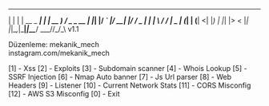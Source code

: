  _   _            _    ____   ___       
| | | | __ _  ___| | _| __ ) / _ \__  __
| |_| |/ _` |/ __| |/ /  _ \| | | \ \/ /
|  _  | (_| | (__|   <| |_) | |_| |>  <
|_| |_|\__,_|\___|_|\_\____/ \___//_/\_\ v1.1

Düzenleme: mekanik_mech                      
 instagram.com/mekanik_mech

[1]  - Xss
[2]  - Exploits
[3]  - Subdomain scanner
[4]  - Whois Lookup
[5]  - SSRF Injection
[6]  - Nmap Auto banner
[7]  - Js Url parser
[8]  - Web Headers
[9]  - Listener
[10] - Current Network Stats
[11] - CORS Misconfig
[12] - AWS S3 Misconfig
[0]  - Exit